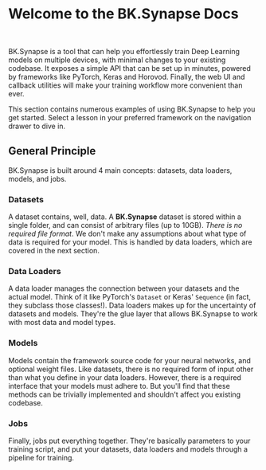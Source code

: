 # Welcome to the BK.Synapse Docs

&nbsp;

BK.Synapse is a tool that can help you effortlessly train Deep Learning models on multiple devices, with minimal changes to your existing codebase. It exposes a simple API that can be set up in minutes, powered by frameworks like PyTorch, Keras and Horovod. Finally, the web UI and callback utilities will make your training workflow more convenient than ever.

This section contains numerous examples of using BK.Synapse to help you get started. Select a lesson in your preferred framework on the navigation drawer to dive in.

## General Principle
BK.Synapse is built around 4 main concepts: datasets, data loaders, models, and jobs.

### Datasets
A dataset contains, well, data. A __BK.Synapse__ dataset is stored within a single folder, and can consist of arbitrary files (up to 10GB). _There is no required file format_. We don't make any assumptions about what type of data is required for your model. This is handled by data loaders, which are covered in the next section.

### Data Loaders
A data loader manages the connection between your datasets and the actual model. Think of it like PyTorch's `Dataset` or Keras' `Sequence` (in fact, they subclass those classes!). Data loaders makes up for the uncertainty of datasets and models. They're the glue layer that allows BK.Synapse to work with most data and model types.

### Models
Models contain the framework source code for your neural networks, and optional weight files. Like datasets, there is no required form of input other than what you define in your data loaders. However, there is a required interface that your models must adhere to. But you'll find that these methods can be trivially implemented and shouldn't affect you existing codebase.

### Jobs
Finally, jobs put everything together. They're basically parameters to your training script, and put your datasets, data loaders and models through a pipeline for training.
